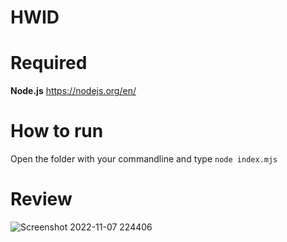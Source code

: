 # HWID

# Required
**Node.js**
https://nodejs.org/en/

# How to run
Open the folder with your commandline and type `node index.mjs`

# Review

![Screenshot 2022-11-07 224406](https://user-images.githubusercontent.com/77588421/200422458-d9a96a60-151b-4ffe-bf30-6d291ec8c49a.png)
